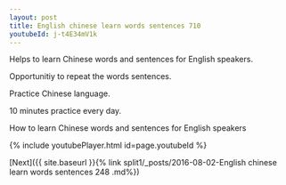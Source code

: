 ```yaml
---
layout: post
title: English chinese learn words sentences 710 
youtubeId: j-t4E34mV1k
---
```

 
 
Helps to learn Chinese words and sentences for English speakers.

Opportunitiy to repeat the words sentences. 

Practice Chinese language. 
 
10 minutes practice every day. 
 
How to learn Chinese words and sentences for English speakers 
 
{% include youtubePlayer.html id=page.youtubeId %}
 
 
[Next]({{ site.baseurl }}{% link  split1/_posts/2016-08-02-English chinese learn words sentences 248 .md%})
 
